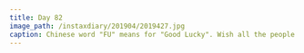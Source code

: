 ```yaml
---
title: Day 82
image_path: /instaxdiary/201904/2019427.jpg
caption: Chinese word "FU" means for "Good Lucky". Wish all the people that suffered #coronavirus  will healthy and safe.
---
```



